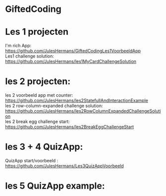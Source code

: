 # GiftedCoding
# Les 1 projecten
I'm rich App: https://github.com/JulesHermans/GiftedCodingLes1VoorbeeldApp </br>
Les1 challenge solution: https://github.com/JulesHermans/les1MyCardChallengeSolution

# les 2 projecten:
les 2 voorbeeld app met counter: https://github.com/JulesHermans/les2StatefullAndInteractionExample <br />
les 2 row-column-expanded challenge solution: https://github.com/JulesHermans/les2RowColumnExpandedChallengeSolution <br />
les 2 break egg challenge start: https://github.com/JulesHermans/les2BreakEggChallengeStart<br />

# les 3 + 4  QuizApp:
QuizApp start/voorbeeld : https://github.com/JulesHermans/Les3QuizAppVoorbeeld<br />

# les 5 QuizApp example: 

